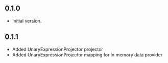 ## 0.1.0

- Initial version.

## 0.1.1

- Added UnaryExpressionProjector projector
- Added UnaryExpressionProjector mapping for in memory data provider
